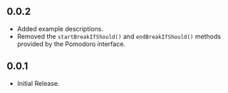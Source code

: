 ## 0.0.2

- Added example descriptions.
- Removed the `startBreakIfShould()` and `endBreakIfShould()` methods provided by the Pomodoro interface.

## 0.0.1

- Initial Release.
